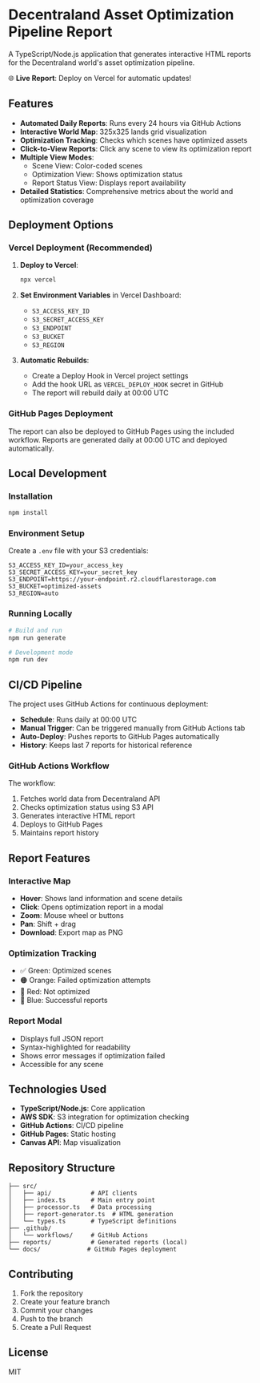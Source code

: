 # Decentraland Asset Optimization Pipeline Report

A TypeScript/Node.js application that generates interactive HTML reports for the Decentraland world's asset optimization pipeline.

🌐 **Live Report**: Deploy on Vercel for automatic updates!

## Features

- **Automated Daily Reports**: Runs every 24 hours via GitHub Actions
- **Interactive World Map**: 325x325 lands grid visualization
- **Optimization Tracking**: Checks which scenes have optimized assets
- **Click-to-View Reports**: Click any scene to view its optimization report
- **Multiple View Modes**:
  - Scene View: Color-coded scenes
  - Optimization View: Shows optimization status
  - Report Status View: Displays report availability
- **Detailed Statistics**: Comprehensive metrics about the world and optimization coverage

## Deployment Options

### Vercel Deployment (Recommended)

1. **Deploy to Vercel**:
   ```bash
   npx vercel
   ```

2. **Set Environment Variables** in Vercel Dashboard:
   - `S3_ACCESS_KEY_ID`
   - `S3_SECRET_ACCESS_KEY`
   - `S3_ENDPOINT`
   - `S3_BUCKET`
   - `S3_REGION`

3. **Automatic Rebuilds**:
   - Create a Deploy Hook in Vercel project settings
   - Add the hook URL as `VERCEL_DEPLOY_HOOK` secret in GitHub
   - The report will rebuild daily at 00:00 UTC

### GitHub Pages Deployment

The report can also be deployed to GitHub Pages using the included workflow.
Reports are generated daily at 00:00 UTC and deployed automatically.

## Local Development

### Installation

```bash
npm install
```

### Environment Setup

Create a `.env` file with your S3 credentials:

```env
S3_ACCESS_KEY_ID=your_access_key
S3_SECRET_ACCESS_KEY=your_secret_key
S3_ENDPOINT=https://your-endpoint.r2.cloudflarestorage.com
S3_BUCKET=optimized-assets
S3_REGION=auto
```

### Running Locally

```bash
# Build and run
npm run generate

# Development mode
npm run dev
```

## CI/CD Pipeline

The project uses GitHub Actions for continuous deployment:

- **Schedule**: Runs daily at 00:00 UTC
- **Manual Trigger**: Can be triggered manually from GitHub Actions tab
- **Auto-Deploy**: Pushes reports to GitHub Pages automatically
- **History**: Keeps last 7 reports for historical reference

### GitHub Actions Workflow

The workflow:
1. Fetches world data from Decentraland API
2. Checks optimization status using S3 API
3. Generates interactive HTML report
4. Deploys to GitHub Pages
5. Maintains report history

## Report Features

### Interactive Map
- **Hover**: Shows land information and scene details
- **Click**: Opens optimization report in a modal
- **Zoom**: Mouse wheel or buttons
- **Pan**: Shift + drag
- **Download**: Export map as PNG

### Optimization Tracking
- ✅ Green: Optimized scenes
- 🟠 Orange: Failed optimization attempts
- 🔴 Red: Not optimized
- 🔵 Blue: Successful reports

### Report Modal
- Displays full JSON report
- Syntax-highlighted for readability
- Shows error messages if optimization failed
- Accessible for any scene

## Technologies Used

- **TypeScript/Node.js**: Core application
- **AWS SDK**: S3 integration for optimization checking
- **GitHub Actions**: CI/CD pipeline
- **GitHub Pages**: Static hosting
- **Canvas API**: Map visualization

## Repository Structure

```
├── src/
│   ├── api/           # API clients
│   ├── index.ts       # Main entry point
│   ├── processor.ts   # Data processing
│   ├── report-generator.ts  # HTML generation
│   └── types.ts       # TypeScript definitions
├── .github/
│   └── workflows/     # GitHub Actions
├── reports/           # Generated reports (local)
└── docs/             # GitHub Pages deployment
```

## Contributing

1. Fork the repository
2. Create your feature branch
3. Commit your changes
4. Push to the branch
5. Create a Pull Request

## License

MIT